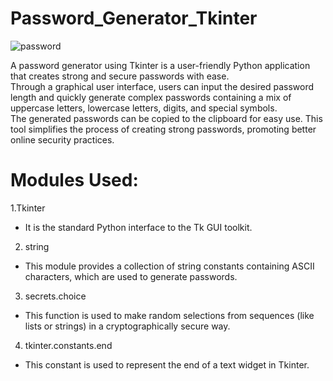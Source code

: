 # Password_Generator_Tkinter

![password](https://github.com/tj-mas04/Password_Generator_Tkinter/assets/119152199/b824925b-ba62-407d-ba9f-d785d7b46f06)


A password generator using Tkinter is a user-friendly Python application that creates strong and secure passwords with ease.  
Through a graphical user interface, users can input the desired password length and quickly generate complex passwords containing a mix of uppercase letters, lowercase letters, digits, and special symbols.   
The generated passwords can be copied to the clipboard for easy use. This tool simplifies the process of creating strong passwords, promoting better online security practices.  

# Modules Used:
1.Tkinter
- It is the standard Python interface to the Tk GUI toolkit.  
2. string  
- This module provides a collection of string constants containing ASCII characters, which are used to generate passwords.
3. secrets.choice
- This function is used to make random selections from sequences (like lists or strings) in a cryptographically secure way.
4. tkinter.constants.end  
  - This constant is used to represent the end of a text widget in Tkinter.





